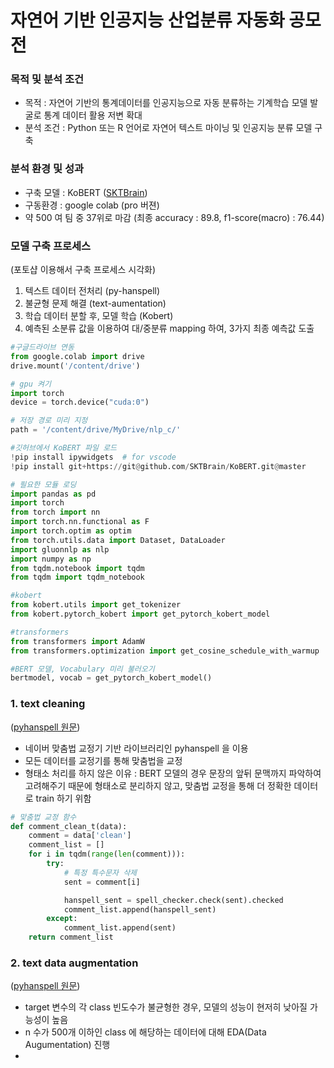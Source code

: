 # 자연어 기반 인공지능 산업분류 자동화 공모전

### 목적 및 분석 조건
- 목적 : 자연어 기반의 통계데이터를 인공지능으로 자동 분류하는 기계학습 모델 발굴로 통계 데이터 활용 저변 확대
- 분석 조건 : Python 또는 R 언어로 자연어 텍스트 마이닝 및 인공지능 분류 모델 구축

### 분석 환경 및 성과
- 구축 모델 : KoBERT ([SKTBrain](https://github.com/SKTBrain/KoBERT))
- 구동환경 : google colab (pro 버젼)
- 약 500 여 팀 중 37위로 마감 (최종 accuracy : 89.8, f1-score(macro) : 76.44)

### 모델 구축 프로세스 
(포토샵 이용해서 구축 프로세스 시각화)
1. 텍스트 데이터 전처리 (py-hanspell) 
2. 불균형 문제 해결 (text-aumentation)
3. 학습 데이터 분할 후, 모델 학습 (Kobert)
4. 예측된 소분류 값을 이용하여 대/중분류 mapping 하여, 3가지 최종 예측값 도출  

```python
#구글드라이브 연동
from google.colab import drive
drive.mount('/content/drive')

# gpu 켜기
import torch
device = torch.device("cuda:0")

# 저장 경로 미리 지정
path = '/content/drive/MyDrive/nlp_c/'
```

```python
#깃허브에서 KoBERT 파일 로드
!pip install ipywidgets  # for vscode
!pip install git+https://git@github.com/SKTBrain/KoBERT.git@master

# 필요한 모듈 로딩
import pandas as pd
import torch
from torch import nn
import torch.nn.functional as F
import torch.optim as optim
from torch.utils.data import Dataset, DataLoader
import gluonnlp as nlp
import numpy as np
from tqdm.notebook import tqdm
from tqdm import tqdm_notebook

#kobert
from kobert.utils import get_tokenizer
from kobert.pytorch_kobert import get_pytorch_kobert_model

#transformers
from transformers import AdamW
from transformers.optimization import get_cosine_schedule_with_warmup
```

```python
#BERT 모델, Vocabulary 미리 불러오기
bertmodel, vocab = get_pytorch_kobert_model()
```

### 1. text cleaning
([pyhanspell 원문](https://github.com/ssut/py-hanspell))
* 네이버 맞춤법 교정기 기반 라이브러리인 pyhanspell 을 이용
* 모든 데이터를 교정기를 통해 맞춤법을 교정
* 형태소 처리를 하지 않은 이유 : BERT 모델의 경우 문장의 앞뒤 문맥까지 파악하여 고려해주기 때문에 형태소로 분리하지 않고, 맞춤법 교정을 통해 더 정확한 데이터로 train 하기 위함

```python
# 맞춤법 교정 함수
def comment_clean_t(data):
    comment = data['clean']
    comment_list = []
    for i in tqdm(range(len(comment))):    
        try:
            # 특정 특수문자 삭제
            sent = comment[i]

            hanspell_sent = spell_checker.check(sent).checked
            comment_list.append(hanspell_sent)
        except:
            comment_list.append(sent)
    return comment_list
```

### 2. text data augmentation 
([pyhanspell 원문](https://github.com/ssut/py-hanspell))
* target 변수의 각 class 빈도수가 불균형한 경우, 모델의 성능이 현저히 낮아질 가능성이 높음
* n 수가 500개 이하인 class 에 해당하는 데이터에 대해 EDA(Data Augumentation) 진행
* 
